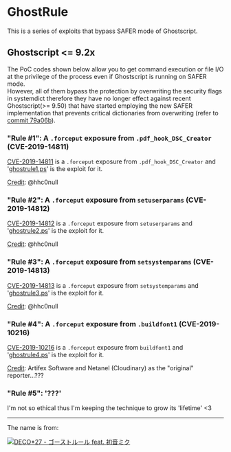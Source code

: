 # GhostRule

This is a series of exploits that bypass SAFER mode of Ghostscript.

## Ghostscript <= 9.2x

The PoC codes shown below allow you to get command execution or file I/O at the privilege of the process even if Ghostscript is running on SAFER mode.  
However, all of them bypass the protection by overwriting the security flags in systemdict therefore they have no longer effect against recent Ghostscript(>= 9.50) that have started employing the new SAFER implementation that prevents critical dictionaries from overwriting (refer to [commit 79a06b](https://git.ghostscript.com/?p=ghostpdl.git;a=commit;h=79a06b45e784e6839b2b2129cd2620ea606254e1)).

### "Rule #1": A `.forceput` exposure from `.pdf_hook_DSC_Creator` (CVE-2019-14811)

[CVE-2019-14811](https://cve.mitre.org/cgi-bin/cvename.cgi?name=CVE-2019-14811) is a `.forceput` exposure from `.pdf_hook_DSC_Creator` and '[ghostrule1.ps](./ghostrule1.ps)' is the exploit for it.

[Credit](https://access.redhat.com/security/cve/cve-2019-14811): @hhc0null

### "Rule #2": A `.forceput` exposure from `setuserparams` (CVE-2019-14812)

[CVE-2019-14812](https://cve.mitre.org/cgi-bin/cvename.cgi?name=CVE-2019-14812) is a `.forceput` exposure from `setuserparams` and '[ghostrule2.ps](./ghostrule2.ps)' is the exploit for it.

[Credit](https://access.redhat.com/security/cve/cve-2019-14812): @hhc0null

### "Rule #3": A `.forceput` exposure from `setsystemparams` (CVE-2019-14813)

[CVE-2019-14813](https://cve.mitre.org/cgi-bin/cvename.cgi?name=CVE-2019-14813) is a `.forceput` exposure from `setsystemparams` and '[ghostrule3.ps](./ghostrule3.ps)' is the exploit for it.

[Credit](https://access.redhat.com/security/cve/cve-2019-14813): @hhc0null

### "Rule #4": A `.forceput` exposure from `.buildfont1` (CVE-2019-10216)

[CVE-2019-10216](https://cve.mitre.org/cgi-bin/cvename.cgi?name=CVE-2019-10216) is a `.forceput` exposure from `buildfont1` and '[ghostrule4.ps](./ghostrule4.ps)' is the exploit for it.

[Credit](https://access.redhat.com/security/cve/cve-2019-10216): Artifex Software and Netanel (Cloudinary) as the "original" reporter...???

### "Rule #5": '???'

I'm not so ethical thus I'm keeping the technique to grow its 'lifetime' <3

---

The name is from:

[![DECO*27 - ゴーストルール feat. 初音ミク](http://img.youtube.com/vi/KushW6zvazM/0.jpg)](http://www.youtube.com/watch?v=KushW6zvazM)

